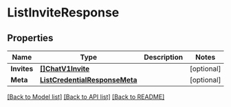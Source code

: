 # ListInviteResponse

## Properties

Name | Type | Description | Notes
------------ | ------------- | ------------- | -------------
**Invites** | [**[]ChatV1Invite**](ChatV1Invite.md) |  |[optional] 
**Meta** | [**ListCredentialResponseMeta**](ListCredentialResponseMeta.md) |  |[optional] 

[[Back to Model list]](../README.md#documentation-for-models) [[Back to API list]](../README.md#documentation-for-api-endpoints) [[Back to README]](../README.md)


